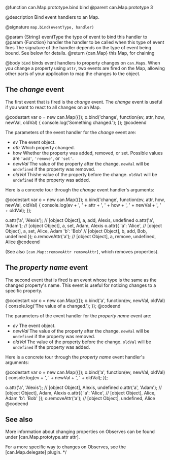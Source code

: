 @function can.Map.prototype.bind bind
@parent can.Map.prototype 3

@description Bind event handlers to an Map.

@signature `map.bind(eventType, handler)`

@param {String} eventType the type of event to bind this handler to
@param {Function} handler the handler to be called when this type of event fires
The signature of the handler depends on the type of event being bound. See below
for details.
@return {can.Map} this Map, for chaining

@body
`bind` binds event handlers to property changes on `can.Map`s. When you change
a property using `attr`, two events are fired on the Map, allowing other parts
of your application to map the changes to the object.

## The _change_ event

The first event that is fired is the _change_ event. The _change_ event is useful
if you want to react to all changes on an Map.

@codestart
var o = new can.Map({});
o.bind('change', function(ev, attr, how, newVal, oldVal) {
 console.log('Something changed.');
});
@codeend

The parameters of the event handler for the _change_ event are:

- _ev_ The event object.
- _attr_ Which property changed.
- _how_ Whether the property was added, removed, or set. Possible values are `'add'`, `'remove'`, or `'set'`.
- _newVal_ The value of the property after the change. `newVal` will be `undefined` if the property was removed.
- _oldVal_ Thishe value of the property before the change. `oldVal` will be `undefined` if the property was added.

Here is a concrete tour through the _change_ event handler's arguments:

@codestart
var o = new can.Map({});
o.bind('change', function(ev, attr, how, newVal, oldVal) {
 console.log(ev + ', ' + attr + ', ' + how + ', ' + newVal + ', ' + oldVal);
});

o.attr('a', 'Alexis'); // [object Object], a, add, Alexis, undefined
o.attr('a', 'Adam');   // [object Object], a, set, Adam, Alexis
o.attr({
 'a': 'Alice',      // [object Object], a, set, Alice, Adam
 'b': 'Bob'         // [object Object], b, add, Bob, undefined
});
o.removeAttr('a');     // [object Object], a, remove, undefined, Alice
@codeend

(See also `[can.Map::removeAttr removeAttr]`, which removes properties).

## The _property name_ event

The second event that is fired is an event whose type is the same as the changed
property's name. This event is useful for noticing changes to a specific property.

@codestart
var o = new can.Map({});
o.bind('a', function(ev, newVal, oldVal) {
 console.log('The value of a changed.');
});
@codeend

The parameters of the event handler for the _property name_ event are:

- _ev_ The event object.
- _newVal_ The value of the property after the change. `newVal` will be `undefined` if the property was removed.
- _oldVal_ The value of the property before the change. `oldVal` will be `undefined` if the property was added.

Here is a concrete tour through the _property name_ event handler's arguments:

@codestart
var o = new can.Map({});
o.bind('a', function(ev, newVal, oldVal) {
 console.log(ev + ', ' + newVal + ', ' + oldVal);
});

o.attr('a', 'Alexis'); // [object Object], Alexis, undefined
o.attr('a', 'Adam');   // [object Object], Adam, Alexis
o.attr({
 'a': 'Alice',      // [object Object], Alice, Adam
 'b': 'Bob'
});
o.removeAttr('a');     // [object Object], undefined, Alice
@codeend

## See also

More information about changing properties on Observes can be found under
[can.Map.prototype.attr attr].

For a more specific way to changes on Observes, see the [can.Map.delegate] plugin.
*/
